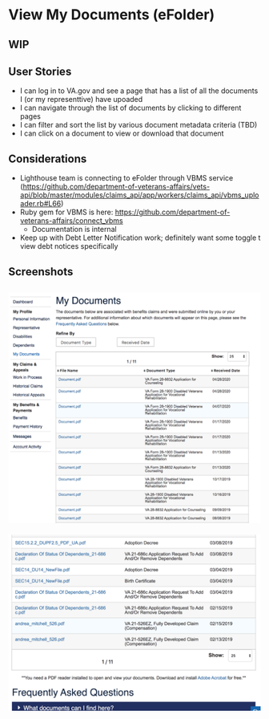 # View My Documents (eFolder)

## WIP

## User Stories

- I can log in to VA.gov and see a page that has a list of all the documents I (or my representtive) have upoaded
- I can navigate through the list of documents by clicking to different pages
- I can filter and sort the list by various document metadata criteria (TBD)
- I can click on a document to view or download that document

## Considerations

- Lighthouse team is connecting to eFolder through VBMS service (https://github.com/department-of-veterans-affairs/vets-api/blob/master/modules/claims_api/app/workers/claims_api/vbms_uploader.rb#L66) 
- Ruby gem for VBMS is here: https://github.com/department-of-veterans-affairs/connect_vbms
  - Documentation is internal
- Keep up with Debt Letter Notification work; definitely want some toggle t view debt notices specifically

## Screenshots

![screenshot](images/my-docs-1.png)
---
![screenshot](images/my-docs-2.png)
